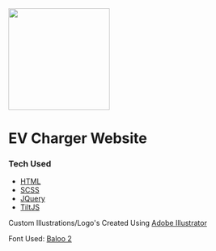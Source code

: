 <img width='200' src='https://i.imgur.com/E83E5Cs.png' />

# EV Charger Website

### Tech Used
* [HTML](https://www.w3schools.com/html/)
* [SCSS](https://sass-lang.com)
* [JQuery](https://jquery.com)
* [TiltJS](https://gijsroge.github.io/tilt.js/)

Custom Illustrations/Logo's Created Using [Adobe Illustrator](https://www.adobe.com/uk/products/illustrator.html)

Font Used: [Baloo 2](https://fonts.google.com/specimen/Baloo+2?preview.text_type=custom)
